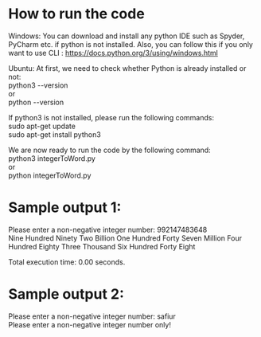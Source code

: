# How to run the code
Windows: You can download and install any python IDE such as Spyder, PyCharm etc. if python is not installed.
Also, you can follow this if you only want to use CLI : https://docs.python.org/3/using/windows.html

Ubuntu: At first, we need to check whether Python is already installed or not:<br>
python3 --version<br> 
or<br>
python --version<br>

If python3 is not installed, please run the following commands:<br>
sudo apt-get update<br>
sudo apt-get install python3<br>

We are now ready to run the code by the following command:<br>
python3 integerToWord.py<br>
or<br>
python integerToWord.py<br>

# Sample output 1:
Please enter a non-negative integer number: 992147483648<br>
Nine Hundred Ninety Two Billion One Hundred Forty Seven Million Four Hundred Eighty Three Thousand Six Hundred Forty Eight

Total execution time: 0.00 seconds.

# Sample output 2:
Please enter a non-negative integer number: safiur<br>
Please enter a non-negative integer number only!
